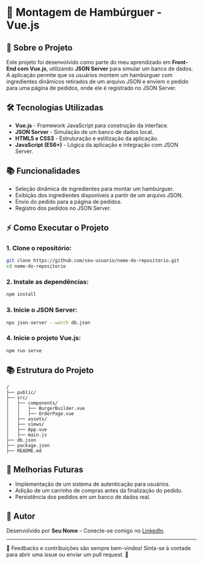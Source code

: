 # 🍔 Montagem de Hambúrguer - Vue.js

## 📝 Sobre o Projeto
Este projeto foi desenvolvido como parte do meu aprendizado em **Front-End com Vue.js**, utilizando **JSON Server** para simular um banco de dados. A aplicação permite que os usuários montem um hambúrguer com ingredientes dinâmicos retirados de um arquivo JSON e enviem o pedido para uma página de pedidos, onde ele é registrado no JSON Server.

## 🛠️ Tecnologias Utilizadas
- **Vue.js** - Framework JavaScript para construção da interface.
- **JSON Server** - Simulação de um banco de dados local.
- **HTML5 e CSS3** - Estruturação e estilização da aplicação.
- **JavaScript (ES6+)** - Lógica da aplicação e integração com JSON Server.

## 📚 Funcionalidades
- Seleção dinâmica de ingredientes para montar um hambúrguer.
- Exibição dos ingredientes disponíveis a partir de um arquivo JSON.
- Envio do pedido para a página de pedidos.
- Registro dos pedidos no JSON Server.

## ⚡ Como Executar o Projeto
### 1. Clone o repositório:
```sh
git clone https://github.com/seu-usuario/nome-do-repositorio.git
cd nome-do-repositorio
```
### 2. Instale as dependências:
```sh
npm install
```
### 3. Inicie o JSON Server:
```sh
npx json-server --watch db.json
```
### 4. Inicie o projeto Vue.js:
```sh
npm run serve
```

## 📚 Estrutura do Projeto
```
/
├── public/
├── src/
│   ├── components/
│   │   ├── BurgerBuilder.vue
│   │   ├── OrderPage.vue
│   ├── assets/
│   ├── views/
│   ├── App.vue
│   ├── main.js
├── db.json
├── package.json
├── README.md
```

## 🚀 Melhorias Futuras
- Implementação de um sistema de autenticação para usuários.
- Adição de um carrinho de compras antes da finalização do pedido.
- Persistência dos pedidos em um banco de dados real.

## 🌟 Autor
Desenvolvido por **Seu Nome** – Conecte-se comigo no [LinkedIn](https://www.linkedin.com/in/gabriel-leal-526482231/).

---
💪 Feedbacks e contribuições são sempre bem-vindos! Sinta-se à vontade para abrir uma issue ou enviar um pull request. 🚀

